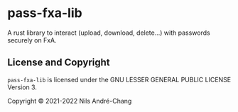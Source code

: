 # pass-fxa-lib

A rust library to interact (upload, download, delete...) with passwords
securely on FxA.

## License and Copyright

`pass-fxa-lib` is licensed under the GNU LESSER GENERAL PUBLIC LICENSE Version
3.

Copyright © 2021-2022 Nils André-Chang
